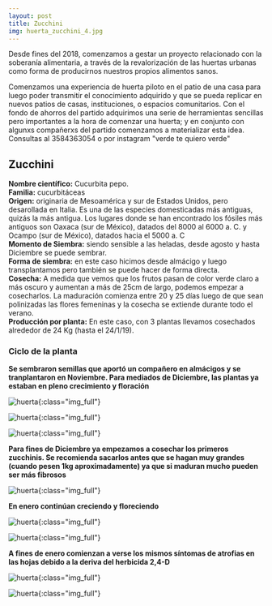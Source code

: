 ```yaml
---
layout: post
title: Zucchini
img: huerta_zucchini_4.jpg
---
```


Desde fines del 2018, comenzamos a gestar un proyecto relacionado con la soberanía alimentaria, a través de la revalorización de las huertas urbanas como forma de producirnos nuestros propios alimentos sanos.

Comenzamos una experiencia de huerta piloto en el patio de una casa para luego poder transmitir el conocimiento adquirido y que se pueda replicar en nuevos patios de casas, instituciones, o espacios comunitarios. Con el fondo de ahorros del partido adquirimos una serie de herramientas sencillas pero importantes a la hora de comenzar una huerta; y en conjunto con algunxs compañerxs del partido comenzamos a materializar esta idea.  
Consultas al 3584363054 o por instagram "verde te quiero verde"

## Zucchini

__Nombre científico:__ Cucurbita pepo.   
__Familia:__ cucurbitáceas  
__Origen:__ originaria de Mesoamérica y sur de Estados Unidos, pero desarollada en Italia. Es una de las especies domesticadas más antiguas, quizás la más antigua. Los lugares donde se han encontrado los fósiles más antiguos son Oaxaca (sur de México), datados del 8000 al 6000 a. C. y Ocampo (sur de México), datados hacia el 5000 a. C  
__Momento de Siembra:__ siendo sensible a las heladas, desde agosto y hasta Diciembre se puede sembrar.  
__Forma de siembra:__ en este caso hicimos desde almácigo y luego transplantamos pero también se puede hacer de forma directa.  
__Cosecha:__ A medida que vemos que los frutos pasan de color verde claro a más oscuro y aumentan a más de 25cm de largo, podemos empezar a cosecharlos. La maduración comienza entre 20 y 25 días luego de que sean polinizadas las flores femeninas y la cosecha se extiende durante todo el verano.  
__Producción por planta:__ En este caso, con 3 plantas llevamos cosechados alrededor de 24 Kg (hasta el 24/1/19).   

### Ciclo de la planta

__Se sembraron semillas que aportó un compañero en almácigos y se tranplantaron en Noviembre. Para mediados de Diciembre, las plantas ya estaban en pleno crecimiento y floración__

![huerta]({{site.baseurl}}/img/huerta_zucchini.jpg){:class="img_full"}

![huerta]({{site.baseurl}}/img/huerta_zucchini_2.jpg){:class="img_full"}

![huerta]({{site.baseurl}}/img/huerta_zucchini_3.jpg){:class="img_full"}

__Para fines de Diciembre ya empezamos a cosechar los primeros zucchinis. Se recomienda sacarlos antes que se hagan muy grandes (cuando pesen 1kg aproximadamente) ya que si maduran mucho pueden ser más fibrosos__

![huerta]({{site.baseurl}}/img/huerta_zucchini_4.jpg){:class="img_full"}

__En enero continúan creciendo y floreciendo__

![huerta]({{site.baseurl}}/img/huerta_zucchini_5.jpg){:class="img_full"}

![huerta]({{site.baseurl}}/img/huerta_zucchini_6.jpg){:class="img_full"}

__A fines de enero comienzan a verse los mismos síntomas de atrofias en las hojas debido a la deriva del herbicida 2,4-D__

![huerta]({{site.baseurl}}/img/huerta_zucchini_7.jpg){:class="img_full"}

![huerta]({{site.baseurl}}/img/huerta_zucchini_9.jpg){:class="img_full"}
